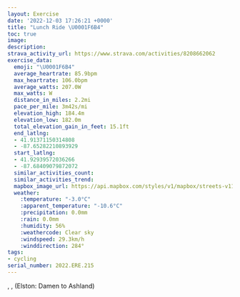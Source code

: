 ```yaml
---
layout: Exercise
date: '2022-12-03 17:26:21 +0000'
title: "Lunch Ride \U0001F6B4"
toc: true
image:
description:
strava_activity_url: https://www.strava.com/activities/8208662062
exercise_data:
  emoji: "\U0001F6B4"
  average_heartrate: 85.9bpm
  max_heartrate: 106.0bpm
  average_watts: 207.0W
  max_watts: W
  distance_in_miles: 2.2mi
  pace_per_mile: 3m42s/mi
  elevation_high: 184.4m
  elevation_low: 182.0m
  total_elevation_gain_in_feet: 15.1ft
  end_latlng:
  - 41.91371150314808
  - -87.65282210893929
  start_latlng:
  - 41.92939572036266
  - -87.68409079872072
  similar_activities_count:
  similar_activities_trend:
  mapbox_image_url: https://api.mapbox.com/styles/v1/mapbox/streets-v11/static/path-5+787af2-1.0(wc%7C~FnndvOzCgF~AcCbE%7DGp%40kAXm%40Nm%40Dm%40GaBAcHH%7B%40DQR_%40%60%40_%40%5CKxDCxAE%5CE%5CKf%40%5B%60%40k%40%60CiEzGsKdLaR%60BeCn%40w%40%5C%5D%5EWTIr%40m%40%7CFyDA%40IUi%40%7BCy%40%7DFWwB%3FaHGiR%40qDFa%40HMv%40eA%7CH%7BL),pin-s-s+e5b22e(-87.68248,41.92844),pin-s-f+89ae00(-87.65544,41.915100000000024)/auto/800x800?access_token=pk.eyJ1Ijoiam9zaGJlY2ttYW4iLCJhIjoiY205eWR2aDd1MWZ6djJrbXc4a3M0bWZleiJ9.XiG9OWkNcZk2QzjJbxLB4A
  weather:
    :temperature: "-3.0°C"
    :apparent_temperature: "-10.6°C"
    :precipitation: 0.0mm
    :rain: 0.0mm
    :humidity: 56%
    :weathercode: Clear sky
    :windspeed: 29.3km/h
    :winddirection: 284°
tags:
- cycling
serial_number: 2022.ERE.215
---
```

, ,  (Elston: Damen to Ashland)

